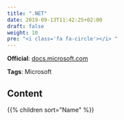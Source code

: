 ```yaml
---
title: ".NET"
date: 2019-09-13T11:42:25+02:00
draft: false
weight: 10
pre: "<i class='fa fa-circle'></i> "
---
```


**Official**: [docs.microsoft.com](https://docs.microsoft.com/en-us/dotnet/)

**Tags**: Microsoft

## Content

{{% children sort="Name" %}}
